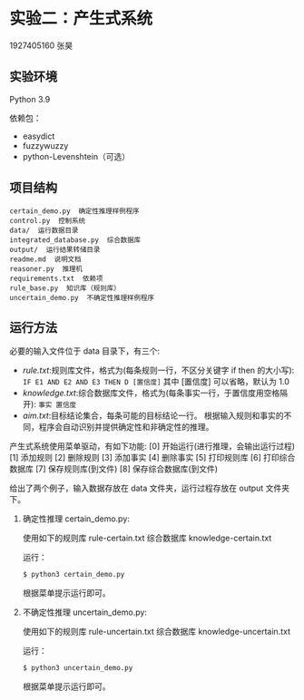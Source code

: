 # 实验二：产生式系统

1927405160 张昊

## 实验环境

Python 3.9

依赖包：

- easydict
- fuzzywuzzy
- python-Levenshtein（可选）

## 项目结构

```
certain_demo.py  确定性推理样例程序
control.py  控制系统
data/  运行数据目录
integrated_database.py  综合数据库
output/  运行结果转储目录
readme.md  说明文档
reasoner.py  推理机
requirements.txt  依赖项
rule_base.py  知识库（规则库）
uncertain_demo.py  不确定性推理样例程序
```

## 运行方法

必要的输入文件位于 data 目录下，有三个:

-  *rule.txt*:规则库文件，格式为(每条规则一行，不区分关键字 if then 的大小写): `IF E1 AND E2 AND E3 THEN D [置信度]`
  其中 [置信度] 可以省略，默认为 1.0 
- *knowledge.txt*:综合数据库文件，格式为(每条事实一行，于置信度用空格隔开): `事实 置信度`
- *aim.txt*:目标结论集合，每条可能的目标结论一行。 根据输入规则和事实的不同，程序会自动识别并提供确定性和非确定性的推理。

 产生式系统使用菜单驱动，有如下功能:
 [0] 开始运行(进行推理，会输出运行过程)
 [1] 添加规则
 [2] 删除规则
 [3] 添加事实
 [4] 删除事实
 [5] 打印规则库
 [6] 打印综合数据库
 [7] 保存规则库(到文件)
 [8] 保存综合数据库(到文件)

给出了两个例子，输入数据存放在 data 文件夹，运行过程存放在 output 文件夹下。 

1. 确定性推理 certain_demo.py:

   使用如下的规则库 rule-certain.txt 综合数据库 knowledge-certain.txt

   运行：

   ```bash
   $ python3 certain_demo.py
   ```

   根据菜单提示运行即可。

2. 不确定性推理 uncertain_demo.py:

   使用如下的规则库 rule-uncertain.txt 综合数据库 knowledge-uncertain.txt

   运行：

   ```bash
   $ python3 uncertain_demo.py
   ```

   根据菜单提示运行即可。

   